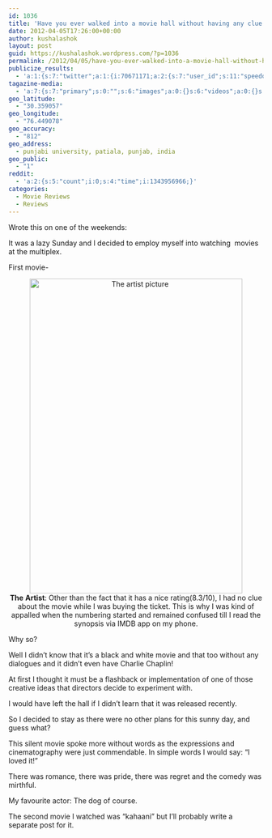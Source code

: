 ```yaml
---
id: 1036
title: 'Have you ever walked into a movie hall without having any clue about what&#8217;s gonna play?'
date: 2012-04-05T17:26:00+00:00
author: kushalashok
layout: post
guid: https://kushalashok.wordpress.com/?p=1036
permalink: /2012/04/05/have-you-ever-walked-into-a-movie-hall-without-having-any-clue-about-whats-gonna-play/
publicize_results:
  - 'a:1:{s:7:"twitter";a:1:{i:70671171;a:2:{s:7:"user_id";s:11:"speedoholic";s:7:"post_id";s:18:"187875754619572224";}}}'
tagazine-media:
  - 'a:7:{s:7:"primary";s:0:"";s:6:"images";a:0:{}s:6:"videos";a:0:{}s:11:"image_count";s:1:"0";s:6:"author";s:8:"14208831";s:7:"blog_id";s:8:"13804338";s:9:"mod_stamp";s:19:"2012-04-05 12:14:01";}'
geo_latitude:
  - "30.359057"
geo_longitude:
  - "76.449078"
geo_accuracy:
  - "812"
geo_address:
  - punjabi university, patiala, punjab, india
geo_public:
  - "1"
reddit:
  - 'a:2:{s:5:"count";i:0;s:4:"time";i:1343956966;}'
categories:
  - Movie Reviews
  - Reviews
---
```

Wrote this on one of the weekends:

It was a lazy Sunday and I decided to employ myself into watching  movies at the multiplex.

First movie-

<p style="text-align:center;">
  <img class="aligncenter" title="The artist" src="http://www.filmofilia.com/wp-content/uploads/2012/01/The_Artist_poster.jpg" alt="The artist picture" width="420" height="622" /><br /> <strong>The</strong> <strong>Artist</strong>: Other than the fact that it has a nice rating(8.3/10), I had no clue about the movie while I was buying the ticket. This is why I was kind of appalled when the numbering started and remained confused till I read the synopsis via IMDB app on my phone.
</p>

Why so?
  
Well I didn&#8217;t know that it&#8217;s a black and white movie and that too without any dialogues and it didn&#8217;t even have Charlie Chaplin!

At first I thought it must be a flashback or implementation of one of those creative ideas that directors decide to experiment with.

I would have left the hall if I didn&#8217;t learn that it was released recently.
  
So I decided to stay as there were no other plans for this sunny day, and guess what?

This silent movie spoke more without words as the expressions and cinematography were just commendable. In simple words I would say: “I loved it!”

There was romance, there was pride, there was regret and the comedy was mirthful.

My favourite actor: The dog of course.

The second movie I watched was &#8220;kahaani&#8221; but I&#8217;ll probably write a separate post for it.